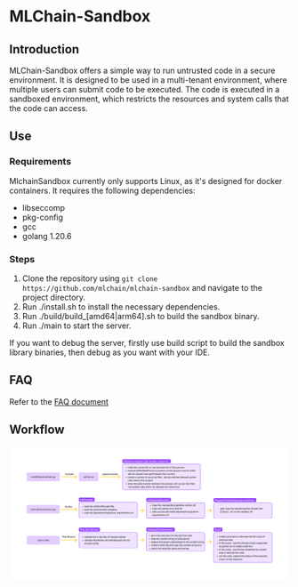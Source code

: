 # MLChain-Sandbox
## Introduction
MLChain-Sandbox offers a simple way to run untrusted code in a secure environment. It is designed to be used in a multi-tenant environment, where multiple users can submit code to be executed. The code is executed in a sandboxed environment, which restricts the resources and system calls that the code can access.

## Use
### Requirements
MlchainSandbox currently only supports Linux, as it's designed for docker containers. It requires the following dependencies:
- libseccomp
- pkg-config
- gcc
- golang 1.20.6

### Steps
1. Clone the repository using `git clone https://github.com/mlchain/mlchain-sandbox` and navigate to the project directory.
2. Run ./install.sh to install the necessary dependencies.
3. Run ./build/build_[amd64|arm64].sh to build the sandbox binary.
4. Run ./main to start the server.

If you want to debug the server, firstly use build script to build the sandbox library binaries, then debug as you want with your IDE.


## FAQ

Refer to the [FAQ document](FAQ.md)


## Workflow
![workflow](workflow.png)